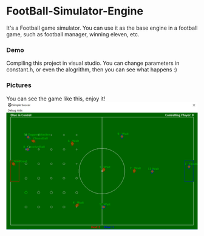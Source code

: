 # FootBall-Simulator-Engine
It's a Football game simulator. You can use it as the base engine in a football game, such as football manager, winning eleven, etc. 

### Demo
Compiling this project in visual studio. You can change parameters in constant.h, or even the alogrithm, then you can see what happens :)

### Pictures
You can see the game like this, enjoy it!
![game](https://github.com/chouqiu/FootBall-Simulator-Engine/blob/master/Docs/footbal.PNG)
